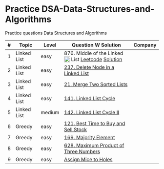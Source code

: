# Practice DSA-Data-Structures-and-Algorithms
Practice questions Data Structures and Algorithms


| #   | Topic       | Level  | Question W Solution                                                                                                                                                                                                                                          | Company |
|-----|-------------|--------|--------------------------------------------------------------------------------------------------------------------------------------------------------------------------------------------------------------------------------------------------------------|---------|
| 1   | Linked List | easy   | 876. Middle of the Linked List <img align="left" width="20" height="20" src="https://img.icons8.com/3d-fluency/344/3d-fluency-link.png" alt="Resume application project app icon"> [Leetcode]() [Solution](General/Linked%20List/876.%20Middle%20of%20the%20Linked%20List) |         |
| 2   | Linked List | easy   | [237. Delete Node in a Linked List](General%2FLinked%20List%2F237.%20Delete%20Node%20in%20a%20Linked%20List)                                                                                                                                                 |         |
| 3   | Linked List | easy   | [21. Merge Two Sorted Lists](General%2FLinked%20List%2F21.%20Merge%20Two%20Sorted%20Lists)                                                                                                                                                                   |         |
| 4   | Linked List | easy   | [141. Linked List Cycle](General%2FLinked%20List%2F141.%20Linked%20List%20Cycle)                                                                                                                                                                             |         |
| 5   | Linked List | medium | [142. Linked List Cycle II](General%2FLinked%20List%2F142.%20Linked%20List%20Cycle%20II)                                                                                                                                                                     |         |
| 6   | Greedy      | easy   | [121. Best Time to Buy and Sell Stock](General%2FGreedy%2F121.%20Best%20Time%20to%20Buy%20and%20Sell%20Stock)                                                                                                                                                |         |
| 7   | Greedy      | easy   | [169. Majority Element](General%2FGreedy%2F169.%20Majority%20Element)                                                                                                                                                                                        |         |
| 8   | Greedy      | easy   | [628. Maximum Product of Three Numbers](General%2FGreedy%2F628.%20Maximum%20Product%20of%20Three%20Numbers)                                                                                                                                                  |         |
| 9   | Greedy      | easy   | [Assign Mice to Holes](General%2FGreedy%2FAssign%20Mice%20to%20Holes)                                                                                                                                                                                        |         |
